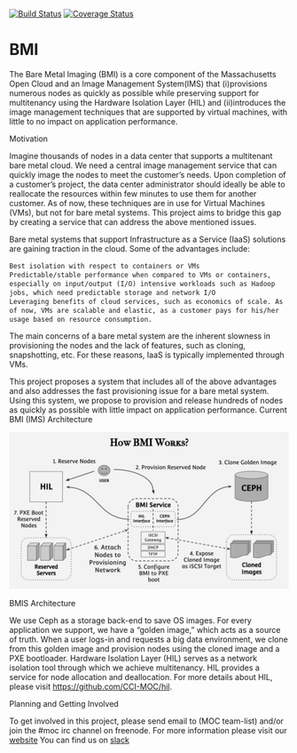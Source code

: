 [![Build Status](https://travis-ci.org/CCI-MOC/ims.svg?branch=master)](https://travis-ci.org/CCI-MOC/ims)
[![Coverage Status](https://coveralls.io/repos/github/CCI-MOC/ims/badge.svg?branch=master)](https://coveralls.io/github/CCI-MOC/ims?branch=master)
# BMI


The Bare Metal Imaging (BMI) is a core component of the Massachusetts Open Cloud and an Image Management System(IMS) that
(i)provisions numerous nodes as quickly as possible while preserving support
for multitenancy using the Hardware Isolation Layer (HIL) and  (ii)introduces the
image management techniques that are supported by virtual machines, with little to no impact on application performance.

Motivation

Imagine thousands of nodes in a data center that supports a multitenant bare metal cloud. We need a central image management service that can quickly image the nodes to meet the customer’s needs. Upon completion of a customer’s project, the data center administrator should ideally be able to reallocate the resources within few minutes to use them for another customer. As of now, these techniques are in use for Virtual Machines (VMs), but not for bare metal systems. This project aims to bridge this gap by creating a service that can address the above mentioned issues.

Bare metal systems that support Infrastructure as a Service (IaaS) solutions are gaining traction in the cloud. Some of the advantages include:

    Best isolation with respect to containers or VMs
    Predictable/stable performance when compared to VMs or containers, especially on input/output (I/O) intensive workloads such as Hadoop jobs, which need predictable storage and network I/O
    Leveraging benefits of cloud services, such as economics of scale. As of now, VMs are scalable and elastic, as a customer pays for his/her usage based on resource consumption.

The main concerns of a bare metal system are the inherent slowness in provisioning the nodes and the lack of features, such as cloning, snapshotting, etc. For these reasons, IaaS is typically implemented through VMs.

This project proposes a system that includes all of the above advantages and also addresses the fast provisioning issue for a bare metal system. Using this system, we propose to provision and release hundreds of nodes as quickly as possible with little impact on application performance.
Current BMI (IMS) Architecture

![](https://github.com/CCI-MOC/ims/blob/master/Selection_003.png)


BMIS Architecture

We use Ceph as a storage back-end to save OS images. For every application we support, we have a “golden image,” which acts as a source of truth. When a user logs-in and requests a big data environment, we clone from this golden image and provision nodes using the cloned image and a PXE bootloader. Hardware Isolation Layer (HIL) serves as a network isolation tool through which we achieve multitenancy. HIL provides a service for node allocation and deallocation. For more details about HIL, please visit https://github.com/CCI-MOC/hil.

Planning and Getting Involved

To get involved in this project, please send email to (MOC team-list) and/or join the #moc irc channel on freenode.
For more information please visit our [website](https://info.massopencloud.org/blog/bare-metal-imaging/)
You can find us on [slack](https://team-bmis.slack.com/)
